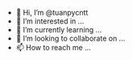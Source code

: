 - 👋 Hi, I’m @tuanpycntt
- 👀 I’m interested in ...
- 🌱 I’m currently learning ...
- 💞️ I’m looking to collaborate on ...
- 📫 How to reach me ...

<!---
tuanpycntt/tuanpycntt is a ✨ special ✨ repository because its `README.md` (this file) appears on your GitHub profile.
You can click the Preview link to take a look at your changes.
--->
